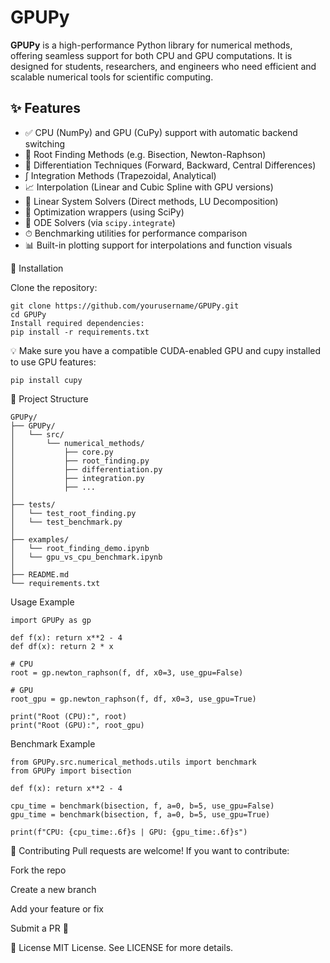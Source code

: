 # GPUPy 

**GPUPy** is a high-performance Python library for numerical methods, offering seamless support for both CPU and GPU computations. It is designed for students, researchers, and engineers who need efficient and scalable numerical tools for scientific computing.

## ✨ Features

- ✅ CPU (NumPy) and GPU (CuPy) support with automatic backend switching
- 🔁 Root Finding Methods (e.g. Bisection, Newton-Raphson)
- 🔬 Differentiation Techniques (Forward, Backward, Central Differences)
- ∫ Integration Methods (Trapezoidal, Analytical)
- 📈 Interpolation (Linear and Cubic Spline with GPU versions)
- 🔄 Linear System Solvers (Direct methods, LU Decomposition)
- 🧠 Optimization wrappers (using SciPy)
- 🧮 ODE Solvers (via `scipy.integrate`)
- ⏱ Benchmarking utilities for performance comparison
- 📊 Built-in plotting support for interpolations and function visuals

 🔧 Installation

Clone the repository:



```
git clone https://github.com/yourusername/GPUPy.git
cd GPUPy
Install required dependencies:
pip install -r requirements.txt
```

💡 Make sure you have a compatible CUDA-enabled GPU and cupy installed to use GPU features:
```
pip install cupy
```

📁 Project Structure
```
GPUPy/
├── GPUPy/
│   └── src/
│       └── numerical_methods/
│           ├── core.py
│           ├── root_finding.py
│           ├── differentiation.py
│           ├── integration.py
│           ├── ...
│
├── tests/
│   └── test_root_finding.py
│   └── test_benchmark.py
│
├── examples/
│   └── root_finding_demo.ipynb
│   └── gpu_vs_cpu_benchmark.ipynb
│
├── README.md
└── requirements.txt
```
Usage Example
```
import GPUPy as gp

def f(x): return x**2 - 4
def df(x): return 2 * x

# CPU
root = gp.newton_raphson(f, df, x0=3, use_gpu=False)

# GPU
root_gpu = gp.newton_raphson(f, df, x0=3, use_gpu=True)

print("Root (CPU):", root)
print("Root (GPU):", root_gpu)
```
 Benchmark Example
```
from GPUPy.src.numerical_methods.utils import benchmark
from GPUPy import bisection

def f(x): return x**2 - 4

cpu_time = benchmark(bisection, f, a=0, b=5, use_gpu=False)
gpu_time = benchmark(bisection, f, a=0, b=5, use_gpu=True)

print(f"CPU: {cpu_time:.6f}s | GPU: {gpu_time:.6f}s")
```
🤝 Contributing
Pull requests are welcome! If you want to contribute:

Fork the repo

Create a new branch

Add your feature or fix

Submit a PR 🚀

📜 License
MIT License. See LICENSE for more details.
